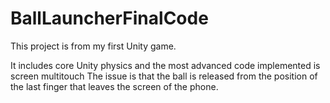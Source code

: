 # BallLauncherFinalCode
 
This project is from my first Unity game.

It includes core Unity physics and the most advanced code implemented is screen multitouch
The issue is that the ball is released from the position of the last finger that leaves the screen of the phone.
